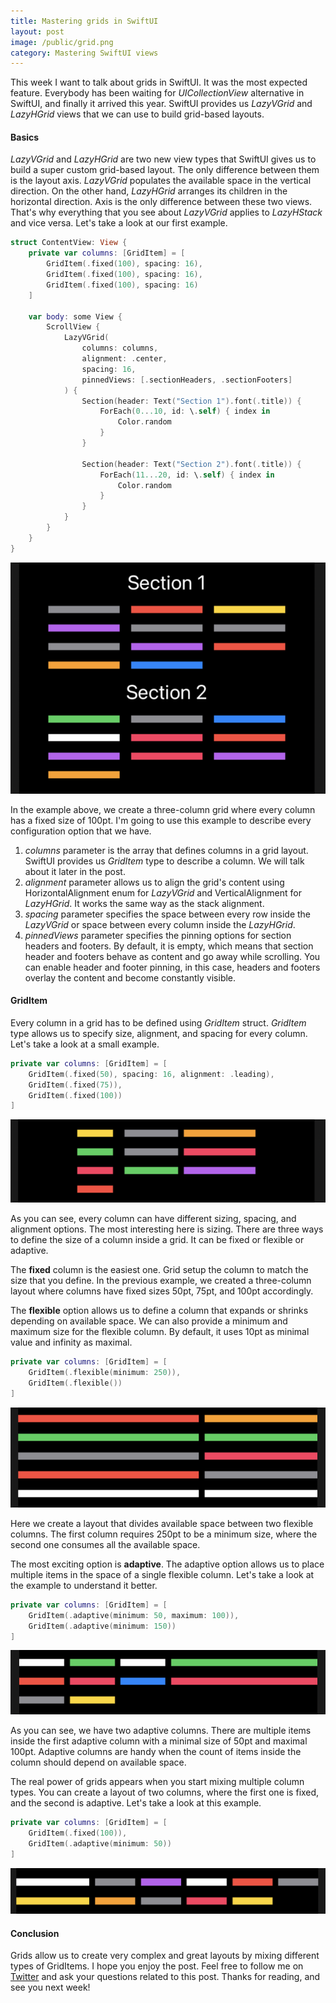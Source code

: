 ```yaml
---
title: Mastering grids in SwiftUI
layout: post
image: /public/grid.png
category: Mastering SwiftUI views
---
```


This week I want to talk about grids in SwiftUI. It was the most expected feature. Everybody has been waiting for *UICollectionView* alternative in SwiftUI, and finally it arrived this year. SwiftUI provides us *LazyVGrid* and *LazyHGrid* views that we can use to build grid-based layouts.

#### Basics
*LazyVGrid* and *LazyHGrid* are two new view types that SwiftUI gives us to build a super custom grid-based layout. The only difference between them is the layout axis. *LazyVGrid* populates the available space in the vertical direction. On the other hand, *LazyHGrid* arranges its children in the horizontal direction. Axis is the only difference between these two views. That's why everything that you see about *LazyVGrid* applies to *LazyHStack* and vice versa. Let's take a look at our first example.

```swift
struct ContentView: View {
    private var columns: [GridItem] = [
        GridItem(.fixed(100), spacing: 16),
        GridItem(.fixed(100), spacing: 16),
        GridItem(.fixed(100), spacing: 16)
    ]

    var body: some View {
        ScrollView {
            LazyVGrid(
                columns: columns,
                alignment: .center,
                spacing: 16,
                pinnedViews: [.sectionHeaders, .sectionFooters]
            ) {
                Section(header: Text("Section 1").font(.title)) {
                    ForEach(0...10, id: \.self) { index in
                        Color.random
                    }
                }

                Section(header: Text("Section 2").font(.title)) {
                    ForEach(11...20, id: \.self) { index in
                        Color.random
                    }
                }
            }
        }
    }
}
```

![grid](/public/grid1.png)

In the example above, we create a three-column grid where every column has a fixed size of 100pt. I'm going to use this example to describe every configuration option that we have.

1. *columns* parameter is the array that defines columns in a grid layout. SwiftUI provides us *GridItem* type to describe a column. We will talk about it later in the post.
2. *alignment* parameter allows us to align the grid's content using HorizontalAlignment enum for *LazyVGrid* and VerticalAlignment for *LazyHGrid*. It works the same way as the stack alignment.
3. *spacing* parameter specifies the space between every row inside the *LazyVGrid* or space between every column inside the *LazyHGrid*.
4. *pinnedViews* parameter specifies the pinning options for section headers and footers. By default, it is empty, which means that section header and footers behave as content and go away while scrolling. You can enable header and footer pinning, in this case, headers and footers overlay the content and become сonstantly visible.

#### GridItem
Every column in a grid has to be defined using *GridItem* struct. *GridItem* type allows us to specify size, alignment, and spacing for every column. Let's take a look at a small example.

```swift
private var columns: [GridItem] = [
    GridItem(.fixed(50), spacing: 16, alignment: .leading),
    GridItem(.fixed(75)),
    GridItem(.fixed(100))
]
```

![grid](/public/grid2.png)

As you can see, every column can have different sizing, spacing, and alignment options. The most interesting here is sizing. There are three ways to define the size of a column inside a grid. It can be fixed or flexible or adaptive.

The **fixed** column is the easiest one. Grid setup the column to match the size that you define. In the previous example, we created a three-column layout where columns have fixed sizes 50pt, 75pt, and 100pt accordingly.

The **flexible** option allows us to define a column that expands or shrinks depending on available space. We can also provide a minimum and maximum size for the flexible column. By default, it uses 10pt as minimal value and infinity as maximal.

```swift
private var columns: [GridItem] = [
    GridItem(.flexible(minimum: 250)),
    GridItem(.flexible())
]
```

![grid](/public/grid3.png)

Here we create a layout that divides available space between two flexible columns. The first column requires 250pt to be a minimum size, where the second one consumes all the available space.

The most exciting option is **adaptive**. The adaptive option allows us to place multiple items in the space of a single flexible column. Let's take a look at the example to understand it better.

```swift
private var columns: [GridItem] = [
    GridItem(.adaptive(minimum: 50, maximum: 100)),
    GridItem(.adaptive(minimum: 150))
]
```

![grid](/public/grid4.png)

As you can see, we have two adaptive columns. There are multiple items inside the first adaptive column with a minimal size of 50pt and maximal 100pt. Adaptive columns are handy when the count of items inside the column should depend on available space.

The real power of grids appears when you start mixing multiple column types. You can create a layout of two columns, where the first one is fixed, and the second is adaptive. Let's take a look at this example.

```swift
private var columns: [GridItem] = [
    GridItem(.fixed(100)),
    GridItem(.adaptive(minimum: 50))
]
```

![grid](/public/grid5.png)

#### Conclusion
Grids allow us to create very complex and great layouts by mixing different types of GridItems. I hope you enjoy the post. Feel free to follow me on [Twitter](https://twitter.com/mecid) and ask your questions related to this post. Thanks for reading, and see you next week!
